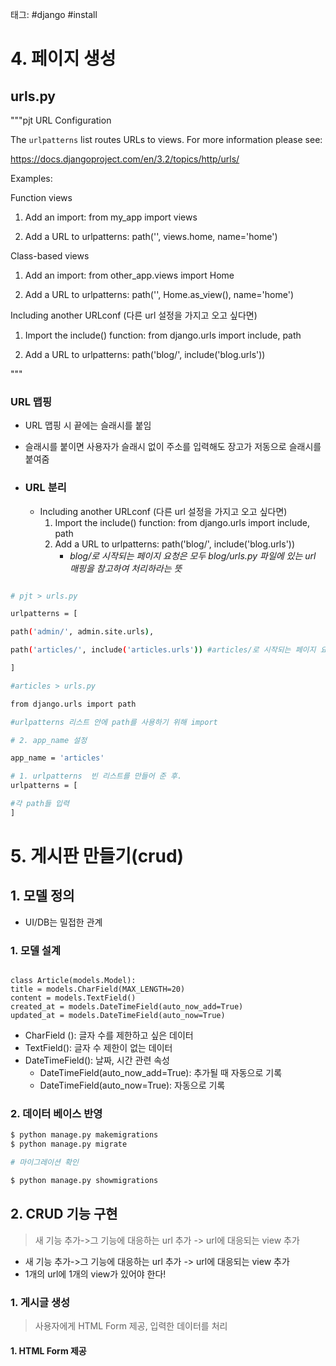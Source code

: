 태그: #django #install


# 4. 페이지 생성

## urls.py

"""pjt URL Configuration

  

The `urlpatterns` list routes URLs to views. For more information please see:

https://docs.djangoproject.com/en/3.2/topics/http/urls/

Examples:

Function views

1. Add an import: from my_app import views

2. Add a URL to urlpatterns: path('', views.home, name='home')

Class-based views

1. Add an import: from other_app.views import Home

2. Add a URL to urlpatterns: path('', Home.as_view(), name='home')

Including another URLconf (다른 url 설정을 가지고 오고 싶다면)

1. Import the include() function: from django.urls import include, path

2. Add a URL to urlpatterns: path('blog/', include('blog.urls'))

"""


###  URL 맵핑
- URL 맵핑 시 끝에는 슬래시를 붙임
- 슬래시를 붙이면 사용자가 슬래시 없이 주소를 입력해도 장고가 저동으로 슬래시를 붙여줌

- ### URL 분리
	- Including another URLconf (다른 url 설정을 가지고 오고 싶다면)
		1. Import the include() function: from django.urls import include, path
		2. Add a URL to urlpatterns: path('blog/', include('blog.urls'))
			- *blog/로 시작되는 페이지 요청은 모두 blog/urls.py 파일에 있는 url 매핑을 참고하여 처리하라는 뜻*


```bash

# pjt > urls.py

urlpatterns = [

path('admin/', admin.site.urls),

path('articles/', include('articles.urls')) #articles/로 시작되는 페이지 요청은 모두 articles/urls.py 파일에 있는 url 매핑을 참고하여 처리하라는 뜻 

]

#articles > urls.py

from django.urls import path 

#urlpatterns 리스트 안에 path를 사용하기 위해 import 

# 2. app_name 설정

app_name = 'articles'

# 1. urlpatterns  빈 리스트를 만들어 준 후. 
urlpatterns = [

#각 path들 입력
]
```


# 5. 게시판 만들기(crud)

## 1. 모델 정의
- UI/DB는 밀접한 관계


### 1. 모델 설계

```django

class Article(models.Model):
title = models.CharField(MAX_LENGTH=20)
content = models.TextField()
created_at = models.DateTimeField(auto_now_add=True)
updated_at = models.DateTimeField(auto_now=True)

```

- CharField (): 글자 수를 제한하고 싶은 데이터
- TextField(): 글자 수 제한이 없는 데이터
- DateTimeField(): 날짜, 시간 관련 속성 
	- DateTimeField(auto_now_add=True): 추가될 때 자동으로 기록
	- DateTimeField(auto_now=True): 자동으로 기록


### 2. 데이터 베이스 반영

```bash
$ python manage.py makemigrations
$ python manage.py migrate

# 마이그레이션 확인

$ python manage.py showmigrations
```

## 2. CRUD 기능 구현
> 새 기능 추가->그 기능에 대응하는 url 추가 -> url에 대응되는 view 추가

- 새 기능 추가->그 기능에 대응하는 url 추가 -> url에 대응되는 view 추가
-  1개의 url에 1개의 view가 있어야 한다! 

### 1. 게시글 생성
> 사용자에게 HTML Form 제공, 입력한 데이터를 처리


#### 1. HTML Form 제공

